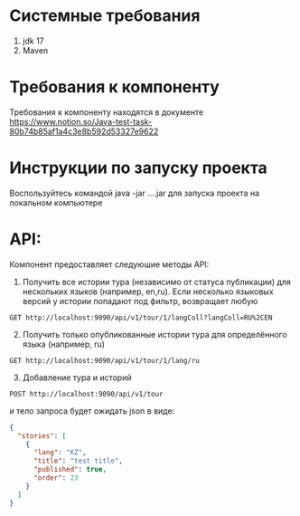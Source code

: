 # Системные требования

1. jdk 17
2. Maven

# Требования к компоненту
Требования к компоненту находятся в документе https://www.notion.so/Java-test-task-80b74b85af1a4c3e8b592d53327e9622

# Инструкции по запуску проекта

Воспользуйтесь командой java -jar ....jar для запуска проекта на локальном компьютере

# API:
Компонент предоставляет следуюшие методы API:

1. Получить все истории тура (независимо от статуса публикации) для нескольких языков (например, en,ru). Если несколько языковых версий у истории попадают под фильтр, возвращает любую

````http request
GET http://localhost:9090/api/v1/tour/1/langColl?langColl=RU%2CEN
````


2. Получить только опубликованные истории тура для определённого языка (например, ru)

````http request
GET http://localhost:9090/api/v1/tour/1/lang/ru
````

3. Добавление тура и историй

````http request
POST http://localhost:9090/api/v1/tour 
````
и тело запроса будет ожидать json в виде:

````json
{
  "stories": [
    {
      "lang": "KZ",
      "title": "test title",
      "published": true,
      "order": 23
    }
  ]
}
````

                                                        





